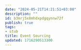 ```yaml
---
date: "2024-05-21T14:21:51+03:00"
description: ""
id: b3mrj5x8mhdxpdgqynnw72f
publish: true
tags:
- stub
title: Event Sourcing
updated: 1716290513300
---
```

